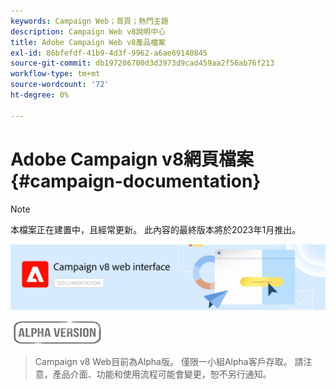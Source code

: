 ```yaml
---
keywords: Campaign Web；首頁；熱門主題
description: Campaign Web v8說明中心
title: Adobe Campaign Web v8產品檔案
exl-id: 86bfefdf-41b9-4d3f-9962-a6ae69140845
source-git-commit: db197206700d3d3973d9cad459aa2f56ab76f213
workflow-type: tm+mt
source-wordcount: '72'
ht-degree: 0%

---
```


# Adobe Campaign v8網頁檔案 {#campaign-documentation}

>[!NOTE]
>
>本檔案正在建置中，且經常更新。 此內容的最終版本將於2023年1月推出。

![](assets/do-not-localize/banner-documentationv8.png)

![](assets/do-not-localize/badge.png)

>Campaign v8 Web目前為Alpha版。 僅限一小組Alpha客戶存取。 請注意，產品介面、功能和使用流程可能會變更，恕不另行通知。
